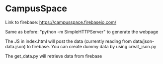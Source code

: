 # CampusSpace
Link to firebase:
https://campusspace.firebaseio.com/

Same as before: "python -m SimpleHTTPServer" to generate the webpage


The JS in index.html will post the data (currently reading from data/json-data.json) to firebase. You can create dummy data by using creat_json.py

The get_data.py will retrieve data from firebase
